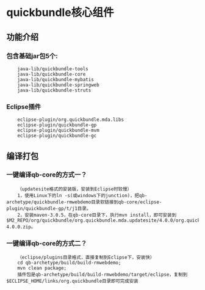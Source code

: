 quickbundle核心组件
====================================================

功能介绍
----------------------------------------------------
### 包含基础jar包5个:
		java-lib/quickbundle-tools  
		java-lib/quickbundle-core  
		java-lib/quickbundle-mybatis  
		java-lib/quickbundle-springweb  
		java-lib/quickbundle-struts  
	
### Eclipse插件
		eclipse-plugin/org.quickbundle.mda.libs
		eclipse-plugin/quickbundle-gp
		eclipse-plugin/quickbundle-mvm
		eclipse-plugin/quickbundle-gc

编译打包
----------------------------------------------------
### 一键编译qb-core的方式一？
		（updatesite格式的安装版，安装到Eclipse时较慢）
		1，使用Linux下的ln -s(或windows下的junction)，把qb-archetype/quickbundle-rmwebdemo目录软链接到qb-core/eclipse-plugin/quickbundle-gp/t/j1目录。
		2，安装maven-3.0.5，在qb-core目录下，执行mvn install，即可安装到$M2_REPO/org/quickbundle/org.quickbundle.mda.updatesite/4.0.0/org.quickbundle.mda.updatesite-4.0.0.zip。


### 一键编译qb-core的方式二？
		（eclipse/plugins目录格式，直接复制到Eclipse下，安装快）
		cd qb-archetype/build/build-rmwebdemo; 
		mvn clean package; 
		插件包是qb-archetype/build/build-rmwebdemo/target/eclipse，复制到$ECLIPSE_HOME/links/org.quickbundle目录即可完成安装